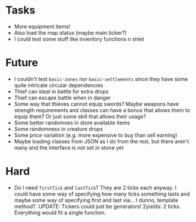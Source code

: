 # Tasks
* More equipment items!
* Also load the map status (maybe main ticker?)
* I could test some stuff like inventory functions n shiet

# Future
* I couldn't test `basic-zones` nor `basic-settlements` since they have some quite intricate circular dependencies
* Thief can steal in battle for extra drops
* Thief can escape battle when in danger
* Some way that thieves cannot equip swords? Maybe weapons have strength requirements and classes can have a bonus that allows them to equip them? Or just some skill that allows their usage?
* Some better randomnes in store available items
* Some randomness in creature drops
* Some price variation (e.g. more expensive to buy than sell earning)
* Maybe loading classes from JSON as I do from the rest, but there aren't many and the interface is not set in stone yet

# Hard
* Do I need `firstTick` and `lastTick`? They are 2 ticks each anyway. I could have some way of specifying how many ticks something lasts and maybe some way of specifying first and last via... I dunno, template method?. UPDATE: Tickers could just be generators! 2yields: 2 ticks. Everything would fit a single function.
